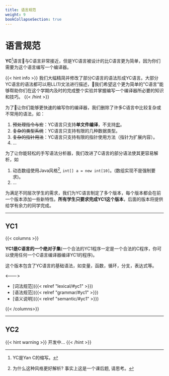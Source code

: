 ```yaml
---
title: 语言规范
weight: 9
bookCollapseSection: true
---
```


# 语言规范

**YC**[^1]语言与C语言非常接近，但是YC语言被设计的比C语言更为简单，因为你们需要为这个语言编写一个编译器。

{{< hint info >}}
我们大幅精简并修改了部分C语言的语法形成YC语言。大部分YC语言的语法都可以用LL(1)文法进行描述，我们希望这个更为简单的"C语言"能够帮助你们在这个学期内及时的完成整个实验并掌握编写一个编译器所必要的知识和技巧。
{{< /hint >}}

为了让你们能够更快速的编写你的编译器，我们删除了许多C语言中比较复杂或不常用的语法，如：

1. ~~预处理指令与宏~~：YC语言只支持**单文件编译**，不支持[宏](http://c.biancheng.net/view/1980.html)。
2. ~~复杂的类型系统~~：YC语言只支持有限的几种数据类型。
3. ~~复杂的指针用法~~：YC语言只支持有限的指针使用方法（指针为扩展内容）。
4. ...

为了让你能轻松的手写语法分析器，我们改进了C语言的部分语法使其更容易解析，如

1. 动态数组使用Java风格[^2], `int[] a = new int[10]`。(数组实现不是强制要求)。
2. ...

为满足不同层次学生的需求，我们为YC语言制定了多个版本，每个版本都会在前一个版本添加一些新特性。**所有学生只要求完成YC1这个版本**，后面的版本将提供给学有余力的同学完成。

---

## YC1

{{< columns >}}

**YC1是C语言的一个绝对子集**(一个合法的YC1程序一定是一个合法的C程序，你可以使用任何一个C语言编译器编译YC1的程序)。

这个版本包含了YC语言的基础语法，如变量，函数，循环，分支，表达式等。

<--->

- [词法规范]({{< relref "lexical/#yc1" >}})
- [语法规范]({{< relref "grammar/#yc1" >}})
- [语义说明]({{< relref "semantic/#yc1" >}})

{{< /columns>}}

---

## YC2

{{< hint warning >}}
开发中...
{{< /hint >}}

[^1]: YC是Yan C的缩写。
[^2]: 为什么这种风格更好解析? 事实上这是一个课后题, 请思考。
